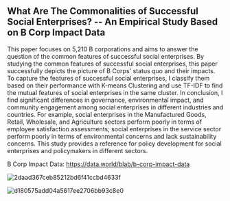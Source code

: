 ## What Are The Commonalities of Successful Social Enterprises? -- An Empirical Study Based on B Corp Impact Data

This paper focuses on 5,210 B corporations and aims to answer the question of the common features of 
successful social enterprises. By studying the common features of successful social enterprises, this paper successfully depicts the picture of B Corps' status quo and their impacts. To capture the features of successful social enterprises, I classify them based on their performance with K-means Clustering and use TF-IDF to find the mutual features of social enterprises in the same cluster. In conclusion, I find significant differences in governance, environmental impact, and community engagement among social enterprises in different industries and countries. For example, social enterprises in the Manufactured Goods, Retail, Wholesale, and Agriculture sectors perform poorly in terms of employee satisfaction assessments; social enterprises in the service sector perform poorly in terms of environmental concerns and lack sustainability concerns. This study provides a reference for policy development for social enterprises and policymakers in different sectors.

B Corp Impact Data: https://data.world/blab/b-corp-impact-data

![2daad367ceb85212bd6f41ccbd4633f](https://user-images.githubusercontent.com/89746479/211071773-31d49669-5355-4ed8-b2fe-7101332cc8ed.png)

![d180575add04a5617ee2706bb93c8e0](https://user-images.githubusercontent.com/89746479/211071796-bc68a070-a743-4813-ac2a-a893f21baa7c.png)


